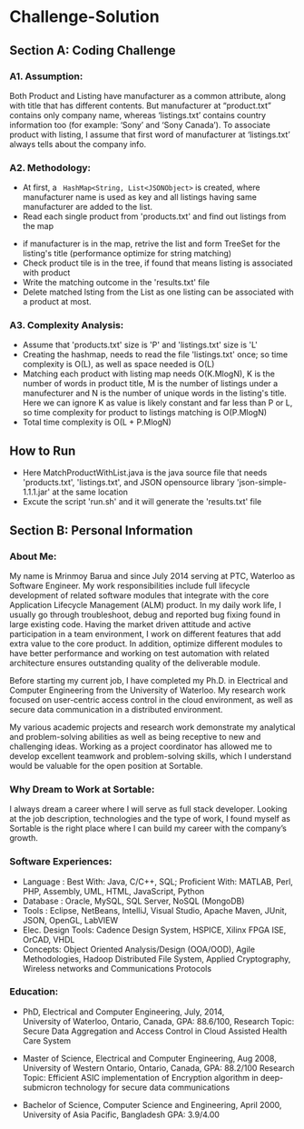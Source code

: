 # Challenge-Solution

## Section A: Coding Challenge
### A1. Assumption:  
Both Product and Listing have manufacturer as a common attribute, along with title that has different contents. But manufacturer at “product.txt” contains only company name, whereas ‘listings.txt’ contains country information too (for example: ‘Sony’ and ‘Sony Canada’). To associate product with listing, I assume that first word of manufacturer at ‘listings.txt’ always tells about the company info.

### A2. Methodology: 
 - At first, a ` HashMap<String, List<JSONObject>` is created, where manufacturer name is used as key and all listings having same manufacturer are added to the list. 
 - Read each single product from 'products.txt' and find out listings from the map
  * if manufacturer is in the map, retrive the list and form TreeSet for the listing's title (performance optimize for string matching) 
  * Check product tile is in the tree, if found that means listing is associated with product
  * Write the matching outcome in the 'results.txt' file 
  * Delete matched lsting from the List as one listing can be associated with a product at most.

### A3. Complexity Analysis:
 - Assume that 'products.txt' size is 'P' and 'listings.txt' size is 'L'
 - Creating the hashmap, needs to read the file 'listings.txt' once; so time complexity is O(L), as well as space needed is O(L)
 - Matching each product with listing map needs O(K.MlogN), K is the number of words in product title, M is the number of listings under a manufecturer and N is the number of unique words in the listing's title. Here we can ignore K as value is likely constant and far less than P or L, so time complexity for product to listings matching is O(P.MlogN)
 - Total time complexity is O(L + P.MlogN)
 
## How to Run
 - Here MatchProductWithList.java is the java source file that needs 'products.txt', 'listings.txt', and JSON opensource library 'json-simple-1.1.1.jar' at the same location
 - Excute the script 'run.sh' and it will generate the 'results.txt' file

## Section B: Personal Information
### About Me:
My name is Mrinmoy Barua and since July 2014 serving at PTC, Waterloo as Software Engineer. My work responsibilities include full lifecycle development of related software modules that integrate with the core Application Lifecycle Management (ALM) product. In my daily work life, I usually go through troubleshoot, debug and reported bug fixing found in large existing code. Having the market driven attitude and active participation in a team environment, I work on different features that add extra value to the core product. In addition, optimize different modules to have better performance and working on test automation with related architecture ensures outstanding quality of the deliverable module.  

Before starting my current job, I have completed my Ph.D. in Electrical and Computer Engineering from the University of Waterloo. My research work focused on user-centric access control in the cloud environment, as well as secure data communication in a distributed environment. 

My various academic projects and research work demonstrate my analytical and problem-solving abilities as well as being receptive to new and challenging ideas. Working as a project coordinator has allowed me to develop excellent teamwork and problem-solving skills, which I understand would be valuable for the open position at Sortable.
 
### Why Dream to Work at Sortable:
I always dream a career where I will serve as full stack developer. Looking at the job description, technologies and the type of work, I found myself as Sortable is the right place where I can build my career with the company’s growth. 

### Software Experiences:
 - Language : Best With: Java, C/C++, SQL; Proficient With: MATLAB, Perl, PHP, Assembly, UML, HTML, JavaScript, Python
 - Database : Oracle, MySQL, SQL Server, NoSQL (MongoDB)
 - Tools : Eclipse, NetBeans, IntelliJ, Visual Studio, Apache Maven, JUnit, JSON, OpenGL, LabVIEW
 - Elec. Design Tools: Cadence Design System, HSPICE, Xilinx FPGA ISE, OrCAD, VHDL
 - Concepts: Object Oriented Analysis/Design (OOA/OOD), Agile Methodologies, Hadoop Distributed File System,    Applied Cryptography, Wireless networks and Communications Protocols

### Education:
 - PhD, Electrical and Computer Engineering, 	   			             July, 2014,  
   University of Waterloo, Ontario, Canada, 
   GPA: 88.6/100, 
	 Research Topic: Secure Data Aggregation and Access Control in Cloud Assisted Health Care System

- Master of Science, Electrical and Computer Engineering,          Aug 2008, 
  University of Western Ontario, Ontario, Canada, 
	GPA: 88.2/100
  Research Topic: Efficient ASIC implementation of Encryption algorithm in deep-submicron technology
  for secure data communications

- Bachelor of Science, Computer Science and Engineering,           April 2000, 
  University of Asia Pacific, Bangladesh
  GPA: 3.9/4.00





